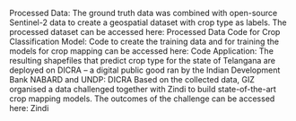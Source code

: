 Processed Data:
 The ground truth data was combined with open-source Sentinel-2 data to create a geospatial dataset with crop type as labels.
 The processed dataset can be accessed here: Processed Data
 Code for Crop Classification Model:
 Code to create the training data and for training the models for crop mapping can be accessed here: Code
 Application:
 The resulting shapefiles that predict crop type for the state of Telangana are deployed on DICRA – a digital public good ran by the Indian Development Bank NABARD and UNDP: DICRA
 Based on the collected data, GIZ organised a data challenged together with Zindi to build state-of-the-art crop mapping models. The outcomes of the challenge can be accessed here: Zindi
